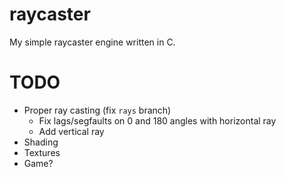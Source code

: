 # raycaster

My simple raycaster engine written in C.

# TODO

- Proper ray casting (fix `rays` branch)
    - Fix lags/segfaults on 0 and 180 angles with horizontal ray
    - Add vertical ray
- Shading
- Textures
- Game?
